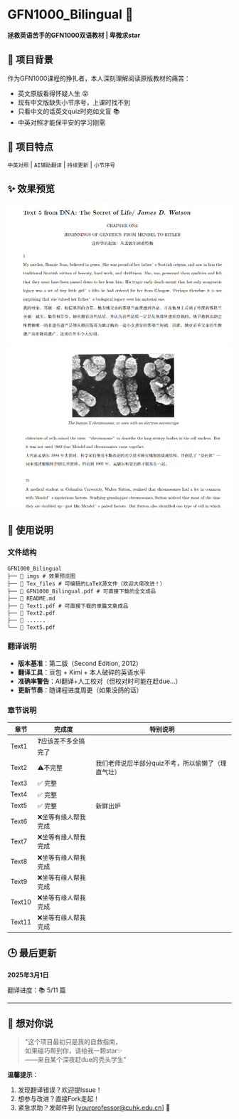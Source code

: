 # GFN1000_Bilingual 🌟
**拯救英语苦手的GFN1000双语教材 | 卑微求star**

## 📖 项目背景
作为GFN1000课程的挣扎者，本人深刻理解阅读原版教材的痛苦：
- 英文原版看得怀疑人生 😵
- 现有中文版缺失小节序号，上课时找不到
- 只看中文的话英文quiz时宛如文盲 📚
- 中英对照才能保平安的学习刚需

## 🌟 项目特点
`中英对照` | `AI辅助翻译` | `持续更新` | `小节序号`


## ✨ 效果预览
![中英对照示例](./imgs/Screenshot1.png)
![内部图片示例](./imgs/Screenshot2.png)


## 📌 使用说明
### 文件结构
```
GFN1000_Bilingual
├── 📁 imgs # 效果预览图
├── 📁 Tex_files # 可编辑的LaTeX源文件（欢迎大佬改进！）
├── 📄 GFN1000_Bilingual.pdf # 可直接下载的全文成品
├── 📄 README.md
├── 📄 Text1.pdf # 可直接下载的单篇文章成品
├── 📄 Text2.pdf
├── 📄 ......
└── 📄 Text5.pdf
```

### 翻译说明
- **版本基准**：第二版（Second Edition, 2012）
- **翻译工具**：豆包 + Kimi + 本人破碎的英语水平
- **准确率警告**：AI翻译+人工校对（但校对时可能在赶due...）
- **更新节奏**：随课程进度周更（如果没鸽的话）

### 章节说明
| 章节 | 完成度 | 特别说明 |
|------|--------|----------|
| Text1 | ❓应该差不多全搞完了 |  |
| Text2 | ⚠️不完整 | 我们老师说后半部分quiz不考，所以偷懒了（理直气壮） |
| Text3 | ✅ 完整 |  |
| Text4 | ✅ 完整 |  |
| Text5 | ✅ 完整 | 新鲜出炉 |
| Text6 | ❌坐等有缘人帮我完成 |  |
| Text7 | ❌坐等有缘人帮我完成 |  |
| Text8 | ❌坐等有缘人帮我完成 | |
| Text9 | ❌坐等有缘人帮我完成 | |
| Text10 | ❌坐等有缘人帮我完成|  |
| Text11 | ❌坐等有缘人帮我完成 | |

## 🕒 最后更新
**2025年3月1日**

翻译进度：📚 5/11 篇

---

## 🙋 想对你说
> "这个项目最初只是我的自救指南，  
> 如果碰巧帮到你，请给我一颗star✨  
> ——来自某个深夜赶due的秃头学生"

**温馨提示**：
1. 发现翻译错误？欢迎提Issue！
2. 想参与改进？直接Fork走起！
3. 紧急求助？发邮件到 [yourprofessor@cuhk.edu.cn] 📧
